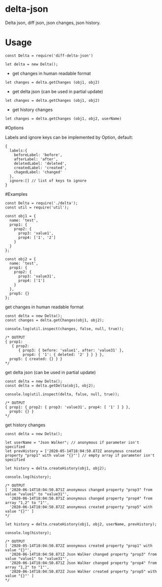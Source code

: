 # delta-json
Delta json, diff json, json changes, json history.

# Usage

```
const Delta = require('diff-delta-json')

let delta = new Delta();
```

+ get changes in human readable format
```$xslt
let changes = delta.getChanges (obj1, obj2)
``` 

+ get delta json (can be used in partial update)
```$xslt
let changes = delta.getChanges (obj1, obj2)
``` 

+ get history changes
```$xslt
let changes = delta.getChanges (obj1, obj2, userName) 
```

#Options

Labels and ignore keys can be implemented by Option, default:
```$xslt
{
  labels:{
    beforeLabel: 'before',
    afterLabel: 'after',
    deletedLabel: 'deleted',
    createdLabel: 'created',
    chagedLabel: 'changed'
  },
  ignore:[] // list of keys to ignore  
} 
```

#Examples

```
const Delta = require('./delta');
const util = require('util');

const obj1 = {
  name: 'test',
  prop1: {
    prop2: {
      prop3: 'value1',
      prop4: ['1', '2']
    }
  }
};

const obj2 = {
  name: 'test',
  prop1: {
    prop2: {
      prop3: 'value31',
      prop4: ['1']
    }
  },
  prop5: {}
};
```

get changes in human readable format
```$xslt
const delta = new Delta();
const changes = delta.getChanges(obj1, obj2);

console.log(util.inspect(changes, false, null, true));

/* OUTPUT
{ prop1:
   { prop2:
      { prop3: { before: 'value1', after: 'value31' },
        prop4: { '1': { deleted: '2' } } } },
  prop5: { created: {} } }
*/

```

get delta json (can be used in partial update)

```
const delta = new Delta();
const delta = delta.getDelta(obj1, obj2);

console.log(util.inspect(delta, false, null, true));

/* OUTPUT
{ prop1: { prop2: { prop3: 'value31', prop4: [ '1' ] } },
  prop5: {} }
*/

```

get history changes

```
const delta = new Delta();

let userName = "Json Walker"; // anonymous if parameter isn't specified
let prevHistory = ['2020-05-14T18:04:50.872Z anonymous created property "prop1" with value "{}"'] // empty array if parameter isn't specified

let history = delta.createHistory(obj1, obj2);

console.log(history);

/* OUTPUT
[ '2020-06-14T18:04:50.871Z anonymous changed property "prop3" from value "value1" to "value31"',
  '2020-06-14T18:04:50.871Z anonymous changed property "prop4" from array "1,2" to "1"',
  '2020-06-14T18:04:50.872Z anonymous created property "prop5" with value "{}"' ]
*/

let history = delta.createHistory(obj1, obj2, userName, prevHistory);

console.log(history);

/* OUTPUT
[ '2020-05-14T18:04:50.872Z anonymous created property "prop1" with value "{}"',
  '2020-06-14T18:04:50.871Z Json Walker changed property "prop3" from value "value1" to "value31"',
  '2020-06-14T18:04:50.871Z Json Walker changed property "prop4" from array "1,2" to "1"',
  '2020-06-14T18:04:50.872Z Json Walker created property "prop5" with value "{}"' ]
*/



```